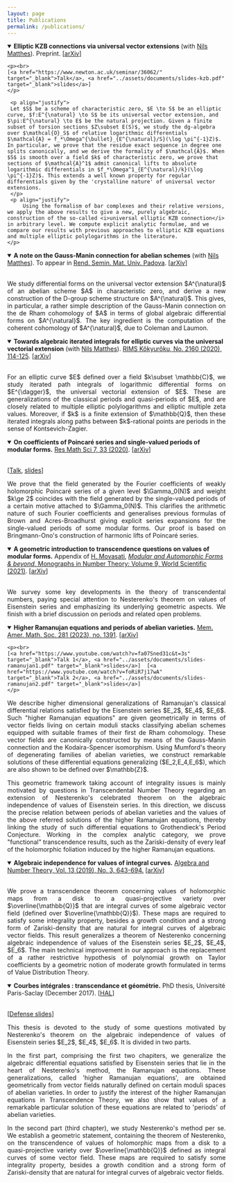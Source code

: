 ```yaml
---
layout: page
title: Publications
permalink: /publications/
---
```


<details open>
	<summary><b>Elliptic KZB connections via universal vector extensions</b> (with <a href="https://nilsmatthes.github.io/" target="_blank">Nils Matthes</a>). Preprint. [<a href="https://arxiv.org/abs/2301.12560" target="_blank">arXiv</a>] </summary>

	<p><br>
  	[<a href="https://www.newton.ac.uk/seminar/36062/" target="_blank">Talk</a>, <a href="../assets/documents/slides-kzb.pdf" target="_blank">slides</a>]
  	</p>
	
	 <p align="justify">
	 Let $S$ be a scheme of characteristic zero, $E \to S$ be an elliptic curve, $f:E^{\natural} \to S$ be its universal vector extension, and $\pi:E^{\natural} \to E$ be the natural projection. Given a finite subset of torsion sections $Z\subset E(S)$, we study the dg-algebra over $\mathcal{O}_S$ of relative logarithmic differentials $\mathcal{A} = f_*\Omega^{\bullet}_{E^{\natural}/S}(\log \pi^{-1}Z)$. In particular, we prove that the residue exact sequence in degree one splits canonically, and we derive the formality of $\mathcal{A}$. When $S$ is smooth over a field $k$ of characteristic zero, we prove that sections of $\mathcal{A}^1$ admit canonical lifts to absolute logarithmic differentials in $f_*\Omega^1_{E^{\natural}/k}(\log \pi^{-1}Z)$. This extends a well known property for regular differentials given by the 'crystalline nature' of universal vector extensions.
	 </p>
	 <p align="justify">
    	 Using the formalism of bar complexes and their relative versions, we apply the above results to give a new, purely algebraic, construction of the so-called <i>universal elliptic KZB connection</i> in arbitrary level. We compute explicit analytic formulae, and we compare our results with previous approaches to elliptic KZB equations and multiple elliptic polylogarithms in the literature.
	</p>
</details>

<p></p>

<details open>
	<summary><b>A note on the Gauss-Manin connection for abelian schemes</b> (with <a href="https://nilsmatthes.github.io/" target="_blank">Nils Matthes</a>). To appear in <a href="http://rendiconti.math.unipd.it/forthcoming.php?lan=english" target="_blank">Rend. Semin. Mat. Univ. Padova</a>. [<a href="https://arxiv.org/abs/2201.06402" target="_blank">arXiv</a>] </summary>
  
  <p align="justify"><br>
	 We study differential forms on the universal vector extension $A^{\natural}$ of an abelian scheme $A$ in characteristic zero, and derive a new construction of the D-group scheme structure on $A^{\natural}$. This gives, in particular, a rather simple description of the Gauss-Manin connection on the de Rham cohomology of $A$ in terms of global algebraic differential forms on $A^{\natural}$. The key ingredient is the computation of the coherent cohomology of $A^{\natural}$, due to Coleman and Laumon.
	</p>
</details>

<p></p>


<details open>
	<summary><b>Towards algebraic iterated integrals for elliptic curves via the universal vectorial extension</b> (with <a href="https://nilsmatthes.github.io/" target="_blank">Nils Matthes</a>). <a href="https://repository.kulib.kyoto-u.ac.jp/dspace/handle/2433/261373" target="_blank">RIMS Kôkyurôku, No. 2160 (2020), 114-125</a>. [<a href="https://arxiv.org/abs/2009.10433" target="_blank">arXiv</a>] </summary>
  
  <p align="justify"><br>
	For an elliptic curve $E$ defined over a field $k\subset \mathbb{C}$, we study iterated path integrals of logarithmic differential forms on $E^{\dagger}$, the universal vectorial extension of $E$. These are generalizations of the classical periods and quasi-periods of $E$, and are closely related to multiple elliptic polylogarithms and elliptic multiple zeta values. Moreover, if $k$ is a finite extension of $\mathbb{Q}$, then these iterated integrals along paths between $k$-rational points are periods in the sense of Kontsevich-Zagier. 
	</p>
</details>

<p></p>

<details open>
	<summary><b>On coefficients of Poincaré series and single-valued periods of modular forms.</b> <a href="https://link.springer.com/article/10.1007/s40687-020-00232-5" target="_blank">Res Math Sci 7, 33 (2020)</a>. [<a href="https://arxiv.org/abs/1912.02277" target="_blank">arXiv</a>] </summary>
  
  <p><br>
  [<a href="https://www.youtube.com/watch?v=M7YyhTXdjd0&t=2s" target="_blank">Talk</a>, <a href="../assets/documents/slides-poincare.pdf" target="_blank">slides</a>]
  </p>
  
  <p align="justify">
	We prove that the field generated by the Fourier coefficients of weakly holomorphic Poincaré series of a given level $\Gamma_0(N)$ and weight $k\ge 2$ coincides with the field generated by the single-valued periods of a certain motive attached to $\Gamma_0(N)$. This clarifies the arithmetic nature of such Fourier coefficients and generalises previous formulas of Brown and Acres-Broadhurst giving explicit series expansions for the single-valued periods of some modular forms. Our proof is based on Bringmann-Ono's construction of harmonic lifts of Poincaré series.
	</p>
</details>

<p></p>

<details open>
	<summary><b>A geometric introduction to transcendence questions on values of modular forms.</b> Appendix of <a href="http://w3.impa.br/~hossein/" target="_blank">H. Movasati</a>, <a href="https://www.worldscientific.com/worldscibooks/10.1142/12325#t=aboutBook" target="_blank"><em>Modular and Automorphic Forms & beyond</em>, Monographs in Number Theory: Volume 9, World Scientific (2021)</a>. [<a href="https://arxiv.org/abs/2011.14401" target="_blank">arXiv</a>] </summary>
  
  <p align="justify"><br>
	 We survey some key developments in the theory of transcendental numbers, paying special attention to Nesterenko's theorem on values of Eisenstein series and emphasizing its underlying geometric aspects. We finish with a brief discussion on periods and related open problems.
	</p>
</details>

<p></p>

<details open>
	<summary><b>Higher Ramanujan equations and periods of abelian varieties.</b> <a href="http://www.ams.org/books/memo/1391/" target="_blank">Mem. Amer. Math. Soc. 281 (2023), no. 1391</a>. [<a href="https://arxiv.org/abs/1807.11044" target="_blank">arXiv</a>] </summary>
  
  
	<p><br>
	[<a href="https://www.youtube.com/watch?v=fa07Sned31c&t=3s" target="_blank">Talk 1</a>, <a href="../assets/documents/slides-ramanujan1.pdf" target="_blank">slides</a>]  [<a href="https://www.youtube.com/watch?v=foRiR7j17wA" target="_blank">Talk 2</a>, <a href="../assets/documents/slides-ramanujan2.pdf" target="_blank">slides</a>]
	</p>
  
  <p align="justify">
	We describe higher dimensional generalizations of Ramanujan's classical differential relations satisfied by the Eisenstein series $E_2$, $E_4$, $E_6$. Such "higher Ramanujan equations" are given geometrically in terms of vector fields living on certain moduli stacks classifying abelian schemes equipped with suitable frames of their first de Rham cohomology. These vector fields are canonically constructed by means of the Gauss-Manin connection and the Kodaira-Spencer isomorphism. Using Mumford's theory of degenerating families of abelian varieties, we construct remarkable solutions of these differential equations generalizing ($E_2,E_4,E_6$), which are also shown to be defined over $\mathbb{Z}$.
	</p>
	<p align="justify">
This geometric framework taking account of integrality issues is mainly motivated by questions in Transcendental Number Theory regarding an extension of Nesterenko's celebrated theorem on the algebraic independence of values of Eisenstein series. In this direction, we discuss the precise relation between periods of abelian varieties and the values of the above referred solutions of the higher Ramanujan equations, thereby linking the study of such differential equations to Grothendieck's Period Conjecture. Working in the complex analytic category, we prove "functional" transcendence results, such as the Zariski-density of every leaf of the holomorphic foliation induced by the higher Ramanujan equations. 
	</p>
	
</details>
  
<p></p>
  
<details open>
	<summary><b>Algebraic independence for values of integral curves.</b> <a href="https://msp.org/ant/2019/13-3/p03.xhtml" target="_blank">Algebra and Number Theory, Vol. 13 (2019), No. 3, 643-694.</a> [<a href="https://arxiv.org/abs/1710.00563" target="_blank">arXiv</a>] </summary>
  
  <p align="justify"><br>
	We prove a transcendence theorem concerning values of holomorphic maps from a disk to a quasi-projective variety over $\overline{\mathbb{Q}}$ that are integral curves of some algebraic vector field (defined over $\overline{\mathbb{Q}}$). These maps are required to satisfy some integrality property, besides a growth condition and a strong form of Zariski-density that are natural for integral curves of algebraic vector fields. This result generalizes a theorem of Nesterenko concerning algebraic independence of values of the Eisenstein series $E_2$, $E_4$, $E_6$. The main technical improvement in our approach is the replacement of a rather restrictive hypothesis of polynomial growth on Taylor coefficients by a geometric notion of moderate growth formulated in terms of Value Distribution Theory.
	</p>
</details>

<p></p>

<details open>
	<summary><b>Courbes intégrales : transcendance et géométrie.</b> PhD thesis, Université Paris-Saclay (December 2017). [<a href="https://tel.archives-ouvertes.fr/tel-01685449" target="_blank">HAL</a>] </summary>
  
  <p><br>
  [<a href="../assets/documents/slides-soutenance.pdf" target="_blank">Defense slides</a>]
  </p>
  
  <p align="justify">
	This thesis is devoted to the study of some questions motivated by Nesterenko's theorem on the algebraic independence of values of Eisenstein series $E_2$, $E_4$, $E_6$. It is divided in two parts. 
	</p>
	<p align="justify">
	In the first part, comprising the first two chapiters, we generalize the algebraic differential equations satisfied by Eisenstein series that lie in the heart of Nesterenko's method, the Ramanujan equations. These generalizations, called 'higher Ramanujan equations', are obtained geometrically from vector fields naturally defined on certain moduli spaces of abelian varieties. In order to justify the interest of the higher Ramanujan equations in Transcendence Theory, we also show that values of a remarkable particular solution of these equations are related to 'periods' of abelian varieties.
	</p>
	<p align="justify">
	In the second part (third chapter), we study Nesterenko's method per se. We establish a geometric statement, containing the theorem of Nesterenko, on the transcendence of values of holomorphic maps from a disk to a quasi-projective variety over $\overline{\mathbb{Q}}$ defined as integral curves of some vector field. These maps are required to satisfy some integrality property, besides a growth condition and a strong form of Zariski-density that are natural for integral curves of algebraic vector fields. 
	</p>
</details>

<!-- <h4> Coming up </h4>

- <b>The unipotent de Rham fundamental group of a punctured elliptic curve via the universal vector extension</b> (with <a href="https://nilsmatthes.github.io/" target="_blank">Nils Matthes</a>).-->

